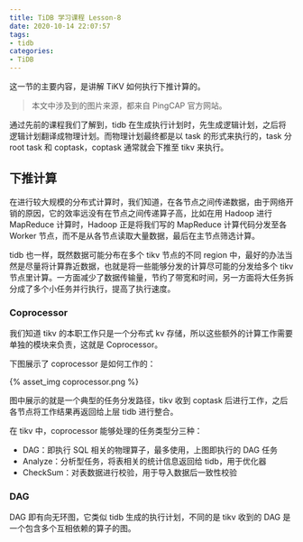 ```yaml
---
title: TiDB 学习课程 Lesson-8
date: 2020-10-14 22:07:57
tags:
- tidb
categories:
- TiDB
---
```


这一节的主要内容，是讲解 TiKV 如何执行下推计算的。

> 本文中涉及到的图片来源，都来自 PingCAP 官方网站。

通过先前的课程我们了解到，tidb 在生成执行计划时，先生成逻辑计划，之后将逻辑计划翻译成物理计划。而物理计划最终都是以 task 的形式来执行的，task 分 root task 和 coptask，coptask 通常就会下推至 tikv 来执行。

<!-- more -->

## 下推计算

在进行较大规模的分布式计算时，我们知道，在各节点之间传递数据，由于网络开销的原因，它的效率远没有在节点之间传递算子高，比如在用 Hadoop 进行 MapReduce 计算时，Hadoop 正是将我们写的 MapReduce 计算代码分发至各 Worker 节点，而不是从各节点读取大量数据，最后在主节点筛选计算。

tidb 也一样，既然数据可能分布在多个 tikv 节点的不同 region 中，最好的办法当然是尽量将计算靠近数据，也就是将一些能够分发的计算尽可能的分发给多个 tikv 节点里计算。一方面减少了数据传输量，节约了带宽和时间，另一方面将大任务拆分成了多个小任务并行执行，提高了执行速度。

### Coprocessor

我们知道 tikv 的本职工作只是一个分布式 kv 存储，所以这些额外的计算工作需要单独的模块来负责，这就是 Coprocessor。

下图展示了 coprocessor 是如何工作的：

{% asset_img coprocessor.png %}

图中展示的就是一个典型的任务分发路径，tikv 收到 coptask 后进行工作，之后各节点将工作结果再返回给上层 tidb 进行整合。

在 tikv 中，coprocessor 能够处理的任务类型分三种：

- DAG：即执行 SQL 相关的物理算子，最多使用，上图即执行的 DAG 任务
- Analyze：分析型任务，将表相关的统计信息返回给 tidb，用于优化器
- CheckSum：对表数据进行校验，用于导入数据后一致性校验

### DAG

DAG 即有向无环图，它类似 tidb 生成的执行计划，不同的是 tikv 收到的 DAG 是一个包含多个互相依赖的算子的图。